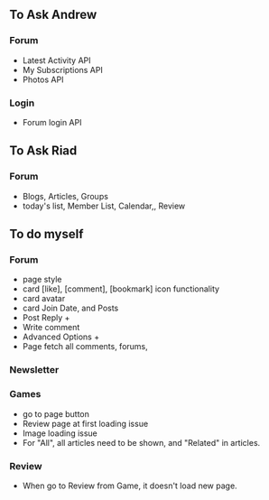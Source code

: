 ## To Ask Andrew
### Forum
- Latest Activity API
- My Subscriptions API
- Photos API
### Login
- Forum login API

## To Ask Riad
### Forum
- Blogs, Articles, Groups
- today's list, Member List, Calendar,, Review

## To do myself
### Forum
- page style
- card [like], [comment], [bookmark] icon functionality
- card avatar
- card Join Date, and Posts
- Post Reply +
- Write comment
- Advanced Options +
- Page fetch all comments, forums,
### Newsletter

### Games
- go to page button
- Review page at first loading issue
- Image loading issue
- For "All", all articles need to be shown, and "Related" in articles.

### Review
- When go to Review from Game, it doesn't load new page.
